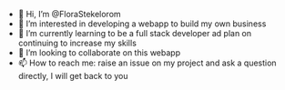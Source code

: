 - 👋 Hi, I’m @FloraStekelorom
- 👀 I’m interested in developing a webapp to build my own business
- 🌱 I’m currently learning to be a full stack developer ad plan on continuing to increase my skills
- 💞️ I’m looking to collaborate on this webapp
- 📫 How to reach me: raise an issue on my project and ask a question directly, I will get back to you

<!---
FloraStekelorom/FloraStekelorom is a ✨ special ✨ repository because its `README.md` (this file) appears on your GitHub profile.
You can click the Preview link to take a look at your changes.
--->
